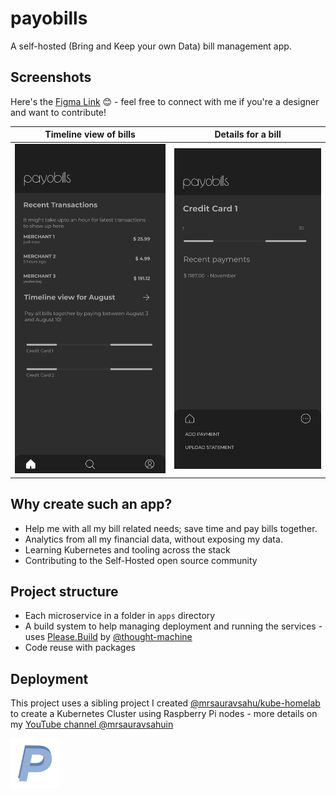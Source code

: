 # payobills

A self-hosted (Bring and Keep your own Data) bill management app. 

## Screenshots
Here's the [Figma Link](https://www.figma.com/design/RuZ5khlNpA4IgKPb1iebzc/payobills-main) 😊 - feel free to connect with me if you're a designer and want to contribute!

| Timeline view of bills | Details for a bill |
| --- | --- |
| <img src="docs/images/home-page.png" alt="Screenshot of the current version of the App" > | <img src="docs/images/bill-detail-page.png" alt="Screenshot of adding a bill manually page" > | 

## Why create such an app?
- Help me with all my bill related needs; save time and pay bills together.
- Analytics from all my financial data, without exposing my data.
- Learning Kubernetes and tooling across the stack
- Contributing to the Self-Hosted open source community

## Project structure
- Each microservice in a folder in `apps` directory
- A build system to help managing deployment and running the services - uses [Please.Build](https://please.build) by [@thought-machine](https://github.com/thought-machine)
- Code reuse with packages

## Deployment
This project uses a sibling project I created [@mrsauravsahu/kube-homelab](https://github.com/mrsauravsahu/kube-homelab) to create a Kubernetes Cluster using Raspberry Pi nodes - more details on my [YouTube channel @mrsauravsahuin](https://www.youtube.com/watch?v=LfBcERF6qw4)

<img src="docs/images/icon.png" alt="Screenshot of the current version of the App" style="width: 5rem">
